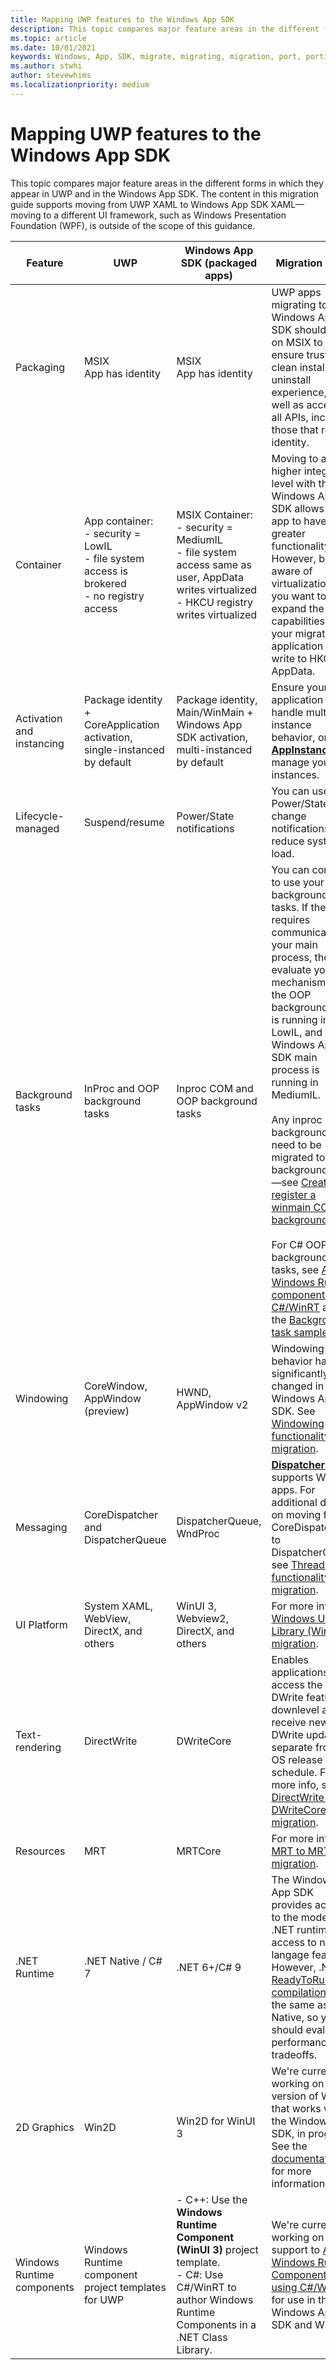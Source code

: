 ```yaml
---
title: Mapping UWP features to the Windows App SDK
description: This topic compares major feature areas in the different forms in which they appear in UWP and in the Windows App SDK.
ms.topic: article
ms.date: 10/01/2021
keywords: Windows, App, SDK, migrate, migrating, migration, port, porting, mapping, mappings, uwp
ms.author: stwhi
author: stevewhims
ms.localizationpriority: medium
---
```


# Mapping UWP features to the Windows App SDK

This topic compares major feature areas in the different forms in which they appear in UWP and in the Windows App SDK. The content in this migration guide supports moving from UWP XAML to Windows App SDK XAML&mdash;moving to a different UI framework, such as Windows Presentation Foundation (WPF), is outside of the scope of this guidance.

| Feature | UWP | Windows App SDK (packaged apps) | Migration notes |
| - | - | - | - |
| Packaging | MSIX<br/>App has identity | MSIX<br/>App has identity | UWP apps migrating to the Windows App SDK should stay on MSIX to ensure trusted clean install and uninstall experience, as well as access to all APIs, including those that require identity. |
| Container | App container:<br/>- security = LowIL<br/>- file system access is brokered<br/>- no registry access | MSIX Container:<br/>- security = MediumIL<br/>- file system access same as user, AppData writes virtualized<br/>- HKCU registry writes virtualized | Moving to a higher integrity level with the Windows App SDK allows your app to have greater functionality. However, be aware of virtualization if you want to expand the capabilities of your migrated application to write to HKCU or AppData. |
| Activation and instancing | Package identity + CoreApplication activation, single-instanced by default | Package identity, Main/WinMain + Windows App SDK activation, multi-instanced by default | Ensure your application can handle multi-instance behavior, or use [**AppInstance**](/windows/windows-app-sdk/api/winrt/microsoft.windows.applifecycle.appinstance) to manage your instances. |
| Lifecycle-managed | Suspend/resume | Power/State notifications |  You can use Power/State change notifications to reduce system load. |
| Background tasks | InProc and OOP background tasks | Inproc COM and OOP background tasks | You can continue to use your OOP background tasks. If the app requires communication to your main process, then evaluate your IPC mechanism, as the OOP background task is running in LowIL, and your Windows App SDK main process is running in MediumIL.<br/><br/>Any inproc background tasks need to be migrated to COM background tasks&mdash;see [Create and register a winmain COM background task](/windows/uwp/launch-resume/create-and-register-a-winmain-background-task).<br/><br/>For C# OOP background tasks, see [Author Windows Runtime components with C#/WinRT](../../develop/platform/csharp-winrt/authoring.md) and the [Background task sample](https://github.com/microsoft/CsWinRT/tree/master/src/Samples/BgTaskComponent). |
| Windowing | CoreWindow, AppWindow (preview) | HWND, AppWindow v2 | Windowing behavior has significantly changed in Windows App SDK. See [Windowing functionality migration](guides/windowing.md). |
| Messaging | CoreDispatcher and DispatcherQueue | DispatcherQueue, WndProc | [**DispatcherQueue**](/windows/windows-app-sdk/api/winrt/microsoft.ui.dispatching.dispatcherqueue) supports Win32 apps. For additional details on moving from CoreDispatcher to DispatcherQueue see [Threading functionality migration](guides/threading.md). |
| UI Platform| System XAML, WebView, DirectX, and others | WinUI 3, Webview2, DirectX, and others | For more info, see [Windows UI Library (WinUI) migration](guides/winui3.md). |
| Text-rendering | DirectWrite | DWriteCore | Enables applications to access the latest DWrite features downlevel and receive new DWrite updates separate from the OS release schedule. For more info, see [DirectWrite to DWriteCore migration](guides/dwritecore.md). |
| Resources | MRT | MRTCore | For more info, see [MRT to MRTCore migration](guides/mrtcore.md). |
| .NET Runtime | .NET Native / C# 7 | .NET 6+/C# 9 | The Windows App SDK provides access to the modern .NET runtime, and access to new langage features. However, .NET [ReadyToRun compilation](/dotnet/core/deploying/ready-to-run) is not the same as .NET Native, so you should evaluate performance tradeoffs. |
| 2D Graphics | Win2D | Win2D for WinUI 3 | We're currently working on a version of Win2D that works with the Windows App SDK, in progress. See the [documentation](https://microsoft.github.io/Win2D/WinUI3/html/Introduction.htm) for more information. |
| Windows Runtime components | Windows Runtime component project templates for UWP |-  C++: Use the **Windows Runtime Component (WinUI 3)** project template. <br> - C#: Use C#/WinRT to author Windows Runtime Components in a .NET Class Library. | We're currently working on support to [Author Windows Runtime Components using C#/WinRT](../../develop/platform/csharp-winrt/authoring.md) for use in the Windows App SDK and WinUI 3. |
